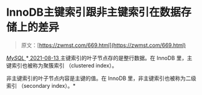 <!--yml
category: 未分类
date: 0001-01-01 00:00:00
-->

# InnoDB主键索引跟非主键索引在数据存储上的差异

> 原文：[https://zwmst.com/669.html](https://zwmst.com/669.html)

   [ *MySQL* ](https://zwmst.com/mysql)*[ <time datetime="2021-08-14T07:52:47+08:00"> 2021-08-13 </time> ](https://zwmst.com/669.html)  主键索引的叶子节点存的是整行数据。在 InnoDB 里，主键索引也被称为聚簇索引 （clustered index）。

非主键索引的叶子节点内容是主键的值。在 InnoDB 里，非主键索引也被称为二级索引 （secondary index）。*